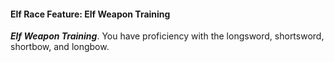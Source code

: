 #### Elf Race Feature: Elf Weapon Training

***Elf Weapon Training***. You have proficiency with the longsword, shortsword, shortbow, and longbow.
